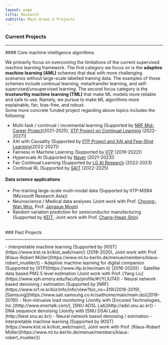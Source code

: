 ```yaml
---
layout: page
title: Research
subtitle: Main Areas & Projects
---
```



### Current Projects
<hr>
#### Core machine intelligence algorithms

We primarily focus on overcoming the limitations of the current supervised machine learning framework. The first category we focus on is the **adaptive machine learning (AML)** schemes that deal with more challenging scenarios without large-scale labelled training data. The examples of those schemes include continual learning, meta/transfer learning, and self-supervised/unsupervised learning. The second focus category is the **trustworthy machine learning (TML)**  that make ML models more reliable and safe to use. Namely, we pursue to make ML algorithms more explainable, fair, bias-free, and robust.  
Some more concrete funded project regarding above topics includes the following:

- Multi-task / continual / incremental learning (Supported by [NRF Mid-Career Project]()(2021-2025), [IITP Project on Continual Learning]() (2022-2027))  
- XAI with Causality (Supported by [IITP Project and XAI and Few-Shot Learning]()(2022-2027))  
- Fairness in Machine Learning (Supported by [IITP](https://www.iitp.kr/en/main.it) (2019-2022)) 
- Hyperscale AI (Supported by [Naver]() (2021-2023))  
- Fair Continual Learning (Supported by [LG AI Research]() (2022-2023)
- Continual RL (Supported by [SAIT]() (2022-2025)

#### Data science applications
- Pre-training large-scale multi-modal data (Supported by IITP-MSRA (Microsoft Research Asia))
- Neuroscience / Medical data analyses (Joint work with Prof. [Choong-Wan Woo](https://cocoanlab.github.io/), Prof. [Jangsup Moon](http://www.snuh.org/global/en/blog/82821/paper.do))
- Random variation prediction for semiconductor manufacturing (Supported by [KEIT](https://itech.keit.re.kr/index.do), Joint work with Prof. [Chang-Hwan Shin](
http://dclab.skku.edu))

<br>
### Past Projects
<hr>
- Interpretable machine learning (Supported by [KIST](https://www.kist.re.kr/kist_web/main/) (2018-2020), Joint work with Prof. [Klaus-Robert Müller](https://www.ml.tu-berlin.de/menue/members/klaus-robert_mueller/))
- Adaptive machine learning for digital companion (Supported by [IITP](https://www.iitp.kr/en/main.it) (2016-2020))
- Satellite data based PM2.5 level estimation (Joint work with Prof. [Yang Liu](https://www.sph.emory.edu/faculty/profile/#\!YLIU74))
- Neural network based denoising / estimation (Supported by [NRF](https://www.nrf.re.kr/biz/info/info/view?biz_no=319)(2016-2019), [Samsung](https://www.sait.samsung.co.kr/saithome/main/main.do)(2018-2019))
- Non-intrusive load monitoring (Jointly with [Encored Technologies, Inc.](http://www.enertalk.com/), [SNU ADSL Lab](http://adsl.snu.ac.kr))
- DNA sequence denoising (Jointly with [SNU DSAI Lab](http://best.snu.ac.kr))
- Neural network based denoising / estimation 
- Interpretable machine learning (Supported by [KIST](https://www.kist.re.kr/kist_web/main/), Joint work with Prof. [Klaus-Robert Müller](https://www.ml.tu-berlin.de/menue/members/klaus-robert_mueller/))

